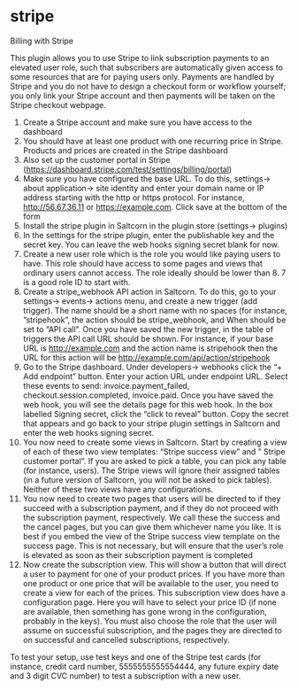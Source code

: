 # stripe

Billing with Stripe

This plugin allows you to use Stripe to link subscription payments to an elevated user role, such that subscribers are automatically given access to some resources that are for paying users only. Payments are handled by Stripe and you do not have to design a checkout form or workflow yourself; you only link your Stripe account and then payments will be taken on the Stripe checkout webpage.

1. Create a Stripe account and make sure you have access to the dashboard
2. You should have at least one product with one recurring price in Stripe. Products and prices are created in the Stripe dashboard
3. Also set up the customer portal in Stripe (https://dashboard.stripe.com/test/settings/billing/portal)
4. Make sure you have configured the base URL. To do this, settings-> about application-> site identity and enter your domain name or IP address starting with the http or https protocol. For instance, http://56.67.36.11 or https://example.com. Click save at the bottom of the form
5. Install the stripe plugin in Saltcorn in the plugin store (settings-> plugins)
6. In the settings for the stripe plugin, enter the publishable key and the secret key. You can leave the web hooks signing secret blank for now.
7. Create a new user role which is the role you would like paying users to have. This role should have access to some pages and views that ordinary users cannot access. The role ideally should be lower than 8. 7 is a good role ID to start with.
8. Create a stripe_webhook API action in Saltcorn. To do this, go to your settings-> events-> actions menu, and create a new trigger (add trigger). The name should be a short name with no spaces (for instance, ”stripehook”, the action should be stripe_webhook, and When should be set to “API call”. Once you have saved the new trigger, in the table of triggers the API call URL should be shown. For instance, if your base URL is http://example.com and the action name is stripehook then the URL for this action will be http://example.com/api/action/stripehook
9. Go to the Stripe dashboard. Under developers-> webhooks click the “+ Add endpoint” button. Enter your action URL under endpoint URL. Select these events to send: invoice.payment_failed, checkout.session.completed, invoice.paid. Once you have saved the web hook, you will see the details page for this web hook. In the box labelled Signing secret, click the “click to reveal” button. Copy the secret that appears and go back to your stripe plugin settings in Saltcorn and enter the web hooks signing secret.
10. You now need to create some views in Saltcorn. Start by creating a view of each of these two view templates: “Stripe success view” and ” Stripe customer portal“. If you are asked to pick a table, you can pick any table (for instance, users). The Stripe views will ignore their assigned tables (in a future version of Saltcorn, you will not be asked to pick tables). Neither of these two views have any configurations.
11. You now need to create two pages that users will be directed to if they succeed with a subscription payment, and if they do not proceed with the subscription payment, respectively. We call these the success and the cancel pages, but you can give them whichever name you like. It is best if you embed the view of the Stripe success view template on the success page. This is not necessary, but will ensure that the user’s role is elevated as soon as their subscription payment is completed
12. Now create the subscription view. This will show a button that will direct a user to payment for one of your product prices. If you have more than one product or one price that will be available to the user, you need to create a view for each of the prices. This subscription view does have a configuration page. Here you will have to select your price ID (if none are available, then something has gone wrong in the configuration, probably in the keys). You must also choose the role that the user will assume on successful subscription, and the pages they are directed to on successful and cancelled subscriptions, respectively.

To test your setup, use test keys and one of the Stripe test cards (for instance, credit card number, 5555555555554444, any future expiry date and 3 digit CVC number) to test a subscription with a new user.
